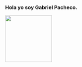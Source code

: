 ### Hola yo soy Gabriel Pacheco.

<div>
  <a href = "https://developer-gp.web.app" >
    <img height= "150em" src="https://github-readme-stats.vercel.app/api?username=GabriePacheco" >
</div>

